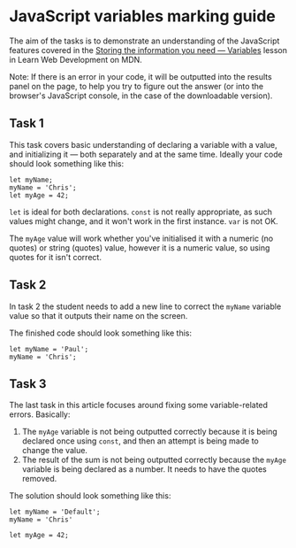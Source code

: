 # JavaScript variables marking guide

The aim of the tasks is to demonstrate an understanding of the JavaScript features covered in the [Storing the information you need — Variables](https://developer.mozilla.org/en-US/docs/Learn/JavaScript/First_steps/Variables) lesson in Learn Web Development on MDN.

Note: If there is an error in your code, it will be outputted into the results panel on the page, to help you try to figure out the answer (or into the browser's JavaScript console, in the case of the downloadable version).

## Task 1

This task covers basic understanding of declaring a variable with a value, and initializing it — both separately and at the same time. Ideally your code should look something like this:

```
let myName;
myName = 'Chris';
let myAge = 42;
```

`let` is ideal for both declarations. `const` is not really appropriate, as such values might change, and it won't work in the first instance.  `var` is not OK.

The `myAge` value will work whether you've initialised it with a numeric (no quotes) or string (quotes) value, however it is a numeric value, so using quotes for it isn't correct.

## Task 2

In task 2 the student needs to add a new line to correct the `myName` variable value so that it outputs their name on the screen.

The finished code should look something like this:

```
let myName = 'Paul';
myName = 'Chris';
```

## Task 3

The last task in this article focuses around fixing some variable-related errors. Basically:

1. The `myAge` variable is not being outputted correctly because it is being declared once using `const`, and then an attempt is being made to change the value.
2. The result of the sum is not being outputted correctly because the `myAge` variable is being declared as a number. It needs to have the quotes removed.

The solution should look something like this:

```
let myName = 'Default';
myName = 'Chris'

let myAge = 42;
```
